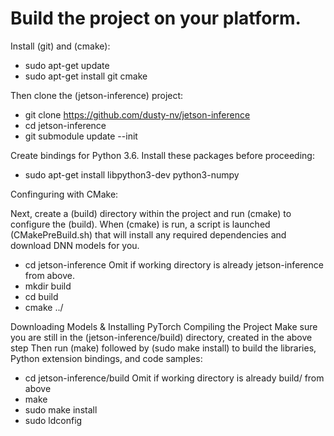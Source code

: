 # Build the project on your platform.

Install (git) and (cmake):

- sudo apt-get update
- sudo apt-get install git cmake

Then clone the (jetson-inference) project:

- git clone https://github.com/dusty-nv/jetson-inference
- cd jetson-inference
- git submodule update --init

Create bindings for Python 3.6. Install these packages before proceeding:

- sudo apt-get install libpython3-dev python3-numpy

Confinguring with CMake:

Next, create a (build) directory within the project and run (cmake) to configure the (build). 
When (cmake) is run, a script is launched (CMakePreBuild.sh) that will install any required dependencies and download DNN models for you.

- cd jetson-inference                   Omit if working directory is already jetson-inference from above. 
- mkdir build
- cd build
- cmake ../

Downloading Models & Installing PyTorch
Compiling the Project
Make sure you are still in the (jetson-inference/build) directory, created in the above step
Then run (make) followed by (sudo make install) to build the libraries, Python extension bindings, and code samples:

- cd jetson-inference/build             Omit if working directory is already build/ from above
- make
- sudo make install
- sudo ldconfig
